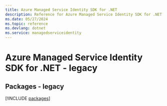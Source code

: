 ```yaml
---
title: Azure Managed Service Identity SDK for .NET
description: Reference for Azure Managed Service Identity SDK for .NET
ms.date: 05/27/2024
ms.topic: reference
ms.devlang: dotnet
ms.service: managedserviceidentity
---
```

# Azure Managed Service Identity SDK for .NET - legacy
## Packages - legacy
[!INCLUDE [packages](managed-service-identity-index.md)]
